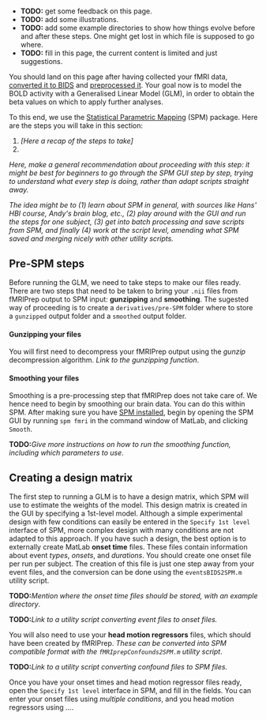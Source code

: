 # 

- **TODO:**  get some feedback on this page.
- **TODO:**  add some illustrations.
- **TODO:**  add some example directories to show how things evolve before and after these steps. One might get lost in which file is supposed to go where.
- **TODO:**  fill in this page, the current content is limited and just suggestions.


You should land on this page after having collected your fMRI data, [converted it to BIDS](./fmri-bids-conversion.md) and [preprocessed it](./fmri-prepocessing-qa.md). Your goal now is to model the BOLD activity with a Generalised Linear Model (GLM), in order to obtain the beta values on which to apply further analyses.

To this end, we use the [Statistical Parametric Mapping](https://www.fil.ion.ucl.ac.uk/spm/) (SPM) package. Here are the steps you will take in this section:

1. _[Here a recap of the steps to take]_
2. 

_Here, make a general recommendation about proceeding with this step: it might be best for beginners to go through the SPM GUI step by step, trying to understand what every step is doing, rather than adapt scripts straight away._

_The idea might be to (1) learn about SPM in general, with sources like Hans' HBI course, Andy's brain blog, etc., (2) play around with the GUI and run the steps for one subject, (3) get into batch processing and save scripts from SPM, and finally (4) work at the script level, amending what SPM saved and merging nicely with other utility scripts._

## Pre-SPM steps

Before running the GLM, we need to take steps to make our files ready. There are two steps that need to be taken to bring your `.nii` files from fMRIPrep output to SPM input: **gunzipping** and **smoothing**. The sugested way of proceeding is to create a `derivatives/pre-SPM` folder where to store a `gunzipped` output folder and a `smoothed` output folder.

#### Gunzipping your files

You will first need to decompress your fMRIPrep output using the _gunzip_ decompression algorithm. _Link to the gunzipping function_.

#### Smoothing your files

Smoothing is a pre-processing step that fMRIPrep does not take care of. We hence need to begin by smoothing our brain data. You can do this within SPM. After making sure you have [SPM installed](./fmri-setup-env.md/#spm), begin by opening the SPM GUI by running `spm fmri` in the command window of MatLab, and clicking `Smooth`.

**TODO:**_Give more instructions on how to run the smoothing function, including which parameters to use_.

## Creating a design matrix

The first step to running a GLM is to have a design matrix, which SPM will use to estimate the weights of the model. This design matrix is created in the GUI by specifying a 1st-level model. Although a simple experimental design with few conditions can easily be entered in the `Specify 1st level` interface of SPM, more complex design with many conditions are not adapted to this approach. If you have such a design, the best option is to externally create MatLab **onset time** files. These files contain information about event *types*, *onsets*, and *durations*. You should create one onset file per run per subject. The creation of this file is just one step away from your event files, and the conversion can be done using the `eventsBIDS2SPM.m` utility script.

**TODO:**_Mention where the onset time files should be stored, with an example directory_.

**TODO:**_Link to a utility script converting event files to onset files._

You will also need to use your **head motion regressors** files, which should have been created by fMRIPrep. _These can be converted into SPM compatible format with the `fMRIprepConfounds2SPM.m` utility script_.

**TODO:**_Link to a utility script converting confound files to SPM files._

Once you have your onset times and head motion regressor files ready, open the `Specify 1st level` interface in SPM, and fill in the fields. You can enter your onset files using _multiple conditions_, and you head motion regressors using _..._. 




<!-- 
	SMOOTHING THE LOCALISER FILES
1.	Select the files which contain _space-MNI152NLin2009cAsym*_desc-preproc_bold.nii and save them in another folder called funcneeded
2.	gunzip the files using gunzip(‘*.gz’) in Matlab for this folder
3.	select localiser 1 files (2 as we had 2 runs) and then select ALL frames
4.	click on smooth and put as settings fwhm = [4 4 4] and smooth.prefix = smooth_
5.	save batch and run

	MODEL LOC 1 (follow same steps for loc2)
General note: remember to specify model, review model, estimate , results

•	Make a directory in matlab by going to console and writing mkdir ‘nameofdir’
•	Units for design = seconds
•	Interscan interval = 2
•	Mcirotime resolution = 60 microtime onset = 30
•	use the localiser 1 run 1 events.tsv file and filter the timings and durations for each condition and save as a txt file containing 2 columns with no headings 	(onset, duration)
	when using these files, go to the matlab terminal and use the following command e.g. for faces: FacesRun1 = importdata('Faces_run1.txt');
	FacesRun1(:,1) You will need to copy and paste these timings in the onset section of the corresponding condition tab under your fMRI model specification

•	You will also need to add in multiple regressor file for each run (which are the nuisance regressors). Use the sub-00_task-loc1_run-1_desc-confounds_timeseries files for each run and task. So make 	a new txt file for each run and task with the following regressor columns: global signal (first column), trans x, trans y, trans z, rot x, rot y, rot z and the non_steady columns. We 	also want to 	use the framewise displacement info. Therefore in the timeseries file add another column after framewise displacement and add excel function if ( = IF (select the square of the framewise 		displacement column) >0.5 , 1, 0). When copying this column make sure that it is copying the values and not the function so use: paste special – as values

•	After having specified and reviewed the model, you estimate the model (click on estimate -> select the SPM.mat folder and change write residuals to yes and run. 
•	Click on results -> select the SPM file and then make your contrasts of interest. Click on define new contrasts, give it a name and write the contrast you are interested in using 1, -1 and 0
•	Apply masking: none, set threshold at 0.001 and look at results 


EXPERIMENTAL TASK (not "by hand" but via scripts)

•	In test - analysis - func (on GITHUB) open the SPM_GLM_exp_checkmateLo.m file. Change the fMRIPrepPath to the acyl fMRIPrepPath and change OutRoot to an output folder of your choice. 
•	Run the script. It will be creating the SPM.mat file and the beta files for each stimulus i.e. chess position (+ a beta file for each nuisance regressor) for each experimental run. These will be 	located in your selected output folder - GLM - sub-XX - exp
•	Open the MVPAMAYscript in test - analysis - CosmoMVPA (GitHub) and change DataDir to folder in which your SPM.mat file you just created is located in. If working on Mac, make sure you add a / to 	the end of location
•	Select your ROI directory, i.e. the location where you have stored your created ROIs masks. 	
•	IN ROIs, select which ROIs you want to include in analysis
•	Under subjects fill in which sub numbers you are including in analysis
•	As output you will obtain three excel files. The first depicts a matrix on how well lda can classify between checkmate and non-checkmate on average per fold for each pairwise condition. It also 	provides some additional information like  amount of voxels included in the analysis (data_size) and also how well the classifier was at distinguishing between checkmate and non-checkmate stimuli.
	The second Excel document depicts a matrix which shows the average distance between each pairwise compared conditions, using the ldc function which calculates the cross-validated distance along 	the linear discriminant (this is equivalent to the cross-validated mahalanobis distance.) The third excel file is the same but with the value rescaled to be between 0 and 1. 
•	The script also permits you to make a heat map of the matrices.  -->